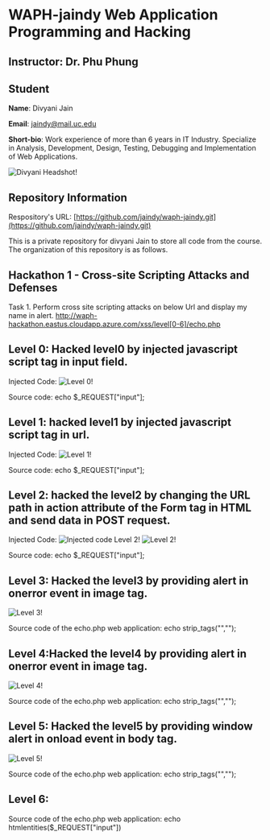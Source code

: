 # WAPH-jaindy Web Application Programming and Hacking

## Instructor: Dr. Phu Phung

## Student

**Name**: Divyani Jain

**Email**: jaindy@mail.uc.edu

**Short-bio**: Work experience of more than 6 years in IT Industry. Specialize in Analysis, Development, Design, Testing, Debugging and Implementation of Web Applications. 

![Divyani Headshot!](/Images/Divyani_Jain.jpg)

## Repository Information

Respository's URL: [https://github.com/jaindy/waph-jaindy.git](https://github.com/jaindy/waph-jaindy.git)

This is a private repository for divyani Jain to store all code from the course. The organization of this repository is as follows.

## Hackathon 1 - Cross-site Scripting Attacks and Defenses

Task 1. Perform cross site scripting attacks on below Url and display my name in alert.
http://waph-hackathon.eastus.cloudapp.azure.com/xss/level[0-6]/echo.php​

## Level 0: Hacked level0 by injected javascript script tag in input field. 

Injected Code: <script>alert('level 0 hack by Divyani Jain')</script>
![Level 0!](/Images/Level0.png)

Source code: echo $_REQUEST["input"];

## Level 1: hacked level1 by injected javascript script tag in url. 

Injected Code: <script>alert('level 0 hack by Divyani Jain')</script>
![Level 1!](/Images/Level1.png)

Source code: echo $_REQUEST["input"];

## Level 2: hacked the level2 by changing the URL path in action attribute of the Form tag in HTML and send data in POST request.
Injected Code:
![Injected code Level 2!](/Images/Level2.png)
![Level 2!](/Images/Level2.png)

Source code: echo $_REQUEST["input"];


## Level 3: Hacked the level3 by providing alert in onerror event in image tag.
![Level 3!](/Images/Level3.png)

Source code of the echo.php web application: echo strip_tags("<script>alert('level 3 hack by Divyani Jain')</script>","<img>");

## Level 4:Hacked the level4 by providing alert in onerror event in image tag.
![Level 4!](/Images/Level4.png)

Source code of the echo.php web application: echo strip_tags("<script>alert('level 4 hack by Divyani Jain')</script>","<img>");

## Level 5: Hacked the level5 by providing window alert in onload event in body tag.
![Level 5!](/Images/Level5.png)

Source code of the echo.php web application: echo strip_tags("<script>alert('level 5 hack by Divyani Jain')</script>","<img>");

## Level 6: 

Source code of the echo.php web application: echo htmlentities($_REQUEST["input"])



